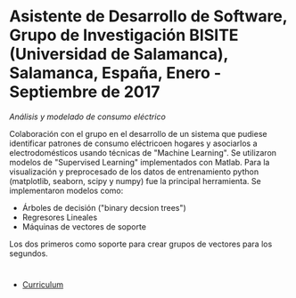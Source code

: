 # **Asistente de Desarrollo de Software, Grupo de Investigación BISITE (Universidad de Salamanca), Salamanca, España, Enero - Septiembre de 2017**

*Análisis y modelado de consumo eléctrico*

Colaboración con el grupo en el desarrollo de un sistema que pudiese identificar patrones  de consumo eléctricoen hogares y asociarlos a electrodomésticos usando técnicas de "Machine Learning". Se utilizaron modelos de "Supervised Learning" implementados con Matlab. Para la visualización y preprocesado de los datos de entrenamiento python (matplotlib, seaborn, scipy y numpy) fue la principal herramienta. Se implementaron modelos como: 

- Árboles de decisión ("binary decsion trees")
- Regresores Lineales
- Máquinas de vectores de soporte

Los dos primeros como soporte para crear grupos de vectores para los segundos.

#
- [Curriculum](https://github.com/deltafordavi/CV)
